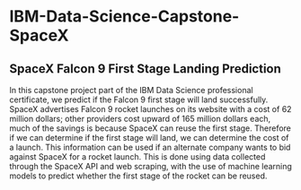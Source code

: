 # IBM-Data-Science-Capstone-SpaceX

## SpaceX  Falcon 9 First Stage Landing Prediction

In this capstone project part of the IBM Data Science professional certificate, we predict if the Falcon 9 first stage will land successfully. SpaceX advertises Falcon 9 rocket launches on its website with a cost of 62 million dollars; other providers cost upward of 165 million dollars each, much of the savings is because SpaceX can reuse the first stage. Therefore if we can determine if the first stage will land, we can determine the cost of a launch. This information can be used if an alternate company wants to bid against SpaceX for a rocket launch. This is done using data collected through the SpaceX API and web scraping, with the use of machine learning models to predict whether the first stage of the rocket can be reused.

